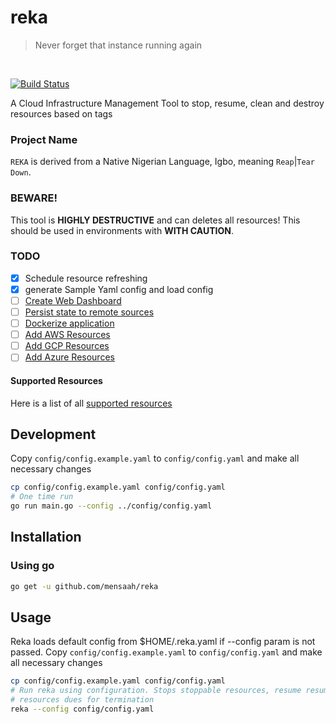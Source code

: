 # reka
> Never forget that instance running again

<br>

[![Build Status](https://github.com/mensaah/reka/workflows/Test/badge.svg)](https://github.com/mensaah/reka/actions)


A Cloud Infrastructure Management Tool to stop, resume, clean and destroy resources based on tags

### Project Name
`REKA` is derived from a Native Nigerian Language, Igbo, meaning `Reap`|`Tear Down`.

### BEWARE!

This tool is **HIGHLY DESTRUCTIVE** and can deletes all resources! This should be used in environments with **WITH CAUTION**.

### TODO
- [x] Schedule resource refreshing
- [x] generate Sample Yaml config and load config
- [ ] [Create Web Dashboard](https://github.com/MeNsaaH/reka/issues/3)
- [ ] [Persist state to remote sources](https://github.com/MeNsaaH/reka/issues/4)
- [ ] [Dockerize application](https://github.com/MeNsaaH/reka/issues/5)
- [ ] [Add AWS Resources](https://github.com/MeNsaaH/reka/issues/1)
- [ ] [Add GCP Resources](https://github.com/MeNsaaH/reka/issues/2)
- [ ] [Add Azure Resources](https://github.com/MeNsaaH/reka/issues/6)

#### Supported Resources
Here is a list of all [supported resources](./supported-resources.md) 

## Development
Copy `config/config.example.yaml` to `config/config.yaml` and make all necessary changes
```bash
cp config/config.example.yaml config/config.yaml
# One time run
go run main.go --config ../config/config.yaml
```

## Installation
### Using go
```bash
go get -u github.com/mensaah/reka
```

## Usage

Reka loads default config from $HOME/.reka.yaml if --config param is not passed.
Copy `config/config.example.yaml` to `config/config.yaml` and make all necessary changes

```bash
cp config/config.example.yaml config/config.yaml
# Run reka using configuration. Stops stoppable resources, resume resumable resources and terminate
# resources dues for termination
reka --config config/config.yaml
```
